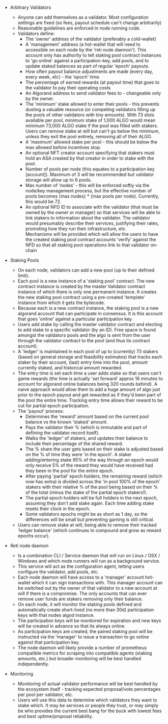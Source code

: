* Arbitrary Validators
  * Anyone can add themselves as a validator.  Most configuration settings are fixed (so fees, payout schedule can't change arbitrarily)
  * Reasonable guidelines are enforced in node running code.
  * Validators define:
    * The 'owner' address of the validator (preferably a cold-wallet)
    * A 'management' address (a hot-wallet that will need to accessible on each node by the 'reti node daemon').  This
      account only has authority to tell staking pool contract instances to 'go online' against a participation-key, add pools,
      and to update staked balances as part of regular 'epoch' payouts.
    * How often payout balance adjustments are made (every day, every week, etc) - the 'epoch' time.
    * The percentage of earned rewards (at payout time) that goes to the validator to pay their operating costs
    * An Algorand address to send validator fees to - changeable only by the owner.
    * The 'minimum' stake allowed to enter their pools - this prevents dusting a valuable resource (or competing validators 
      filling up the pools of other validators with tiny amounts).  With 73 slots available per pool,
      minimum stake of 1,000 ALGO would mean minimum 73,000 ALGO stake if the pool was filled with stakers.  Users can remove 
      stake at will but can't go below the minimum, unless they exit the pool entirely, removing all of their ALGO.
    * A 'maximum' allowed stake per pool - this should be below the max allowed before incentives stop.
    * An optional NFT creator account specifying that stakers must hold an ASA created by that creator in order to stake with the pool.
    * Number of pools per node (this equates to a participation key [account]).  Maximum of 3 will be recommended
      but validator storage will allow up to 6 pools.
    * Max number of 'nodes' - this will be enforced softly via the node/key management process, but the effective number of pools becomes
      {max nodes} * {max pools per node}.  Currently, this would be 72.
    * An optional NFD ID to associate with the validator (that must be owned by the owner or manager) so that services will be able to link stakers 
      to information about the validator. The validator would presumably describe their services, justifying their rates, promoting how they run their infrastructure, etc.  
      Mechanisms will be provided which will allow the users to have the created staking pool contract accounts 'verify' against the NFD so 
      that all staking pool operations link to that validator on-chain   

* Staking Pools
  * On each node, validators can add a new pool (up to their defined limit).
  * Each pool is a new instance of a 'staking pool' contract.  The new contract instance is created by the master Validator contract instance
    of which there is only one permanent instance.  It creates the new staking pool contract using a pre-created 'template' instance from which
    it gets the bytecode.  
  * Because each is a new contract instance, the staking pool is a new algorand account that can participate in consensus.  It is this account
    that goes 'online' against a particular participation key.
  * Users add stake by calling the master validator contract and electing to add stake to a specific validator (by an ID).  Free space is found
    amongst the validators pools and the algo is sent from the user through the validator contract to the pool (and thus its contract account).
  * A 'ledger' is maintained in each pool of up to (currently) 73 stakers (based on general storage and feasibility estimates) that tracks
    each staker by their account, (last) entry time into the pool, amount currently staked, and historical amount rewarded.
  * The entry time is set each time a user adds stake so that users can't game rewards (the time is actually 'set forward' approx 16 minutes to account
    for algorand online balances being 320 rounds behind).  A naive approach would allow them to add a huge amount 
    of algo just prior to the epoch payout and get rewarded as if they'd been part of the pool the entire time.  Tracking entry time allows their reward
    to be cut for partial epoch participation.
  * The 'payout' process:
    * Determines the 'reward' amount based on the current pool balance vs the known 'staked' amount.  
    * Pays the validator their % (which is immutable and part of defining the validator record itself).
    * Walks the 'ledger' of stakers, and updates their balance to include their percentage of the shared reward.
    * The % share the user gets based on their stake is adjusted based on the % of time they were 'in the epoch'.  A
      staker adding/entering stake 95% of the way through an epoch would only receive 5% of the reward they would have received had they been in the pool
      for the entire epoch. 
    * After paying 'partial' epoch holders, the remaining reward (which now has extra) is divided across the 'in pool 100% of the epoch' stakers with 
      their relative % of the pool being based on their % of the total (minus the stake of the partial epoch stakers!).
    * The partial epoch holders will be full holders in the next epoch, assuming they don't add stake again.  Each time adding stake resets their clock in the epoch.
    * Some validators epochs might be as short as 1 day, so the differences will be small but preventing gaming is still critical.
  * Users can remove stake at will, being able to remove their tracked 'ledger balance' (which continues to compound and grow as reward epochs occur).

* Reti node daemon
  * Is a combination CLI / Service daemon that will run on Linux / OSX / Windows and which node runners will run as a background service.
  * This service will act as the configuration agent, letting users configure the validator, add pools, etc.
  * Each node daemon will have access to a 'manager' account hot-wallet which it can sign transactions with.  This manager account can be switched out
    by the owner of that validator to a new account at will if there is a compromise.  The only accounts that can ever remove user funds are stakers removing only their balance.
  * On each node, it will monitor the staking pools defined and automatically create short-lived (no more than 30d) participation keys with that
    nodes algod instance.
  * The participation keys will be monitored for expiration and new keys will be created in advance so that its always online.
  * As participation keys are created, the paired staking pool will be instructed via the 'manager' to issue a transaction to go online against 
    that participation key.
  * The node daemon will likely provide a number of prometheus compatible metrics for scraping into compatible agents (staking amounts, etc.) but 
    broader monitoring will be best handled independently.

* Monitoring
  * Monitoring of actual validator performance will be best handled by the ecosystem itself - tracking expected proposal/vote percentages per pool per validator, etc.
  * Users will use this data to determine which validators they want to stake which.  It may be services or people they trust, or may simply be who provides the 
    current best bang for the buck with lowest fees and best uptime/proposal reliability. 
